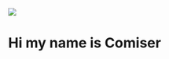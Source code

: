 <img src="https://github.com/ComicodStudio/Fudgie.github.io/blob/main/Image/Fudgie%20logo.png">
<h1>Hi my name is Comiser</h1>
<h2></h2>

